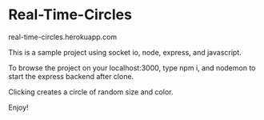 # Real-Time-Circles

real-time-circles.herokuapp.com

This is a sample project using socket io, node, express, and javascript.

To browse the project on your localhost:3000, type npm i, and nodemon to start the express backend after clone.

Clicking creates a circle of random size and color.

Enjoy!
